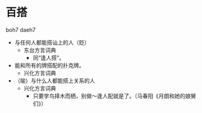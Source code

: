 



# 百搭
boh7 daeh7
+ 与任何人都能搭讪上的人（贬）
  * 东台方言词典
    - 同“逢人搭”。
+ 能和所有的牌搭配的扑克牌。
  * 兴化方言词典
+ （喻）与什么人都能搭上关系的人
  * 兴化方言词典
    - 只要学鸟择木而栖，别做～逢人配就是了。（马春阳《月朗和她的娘舅们》）
